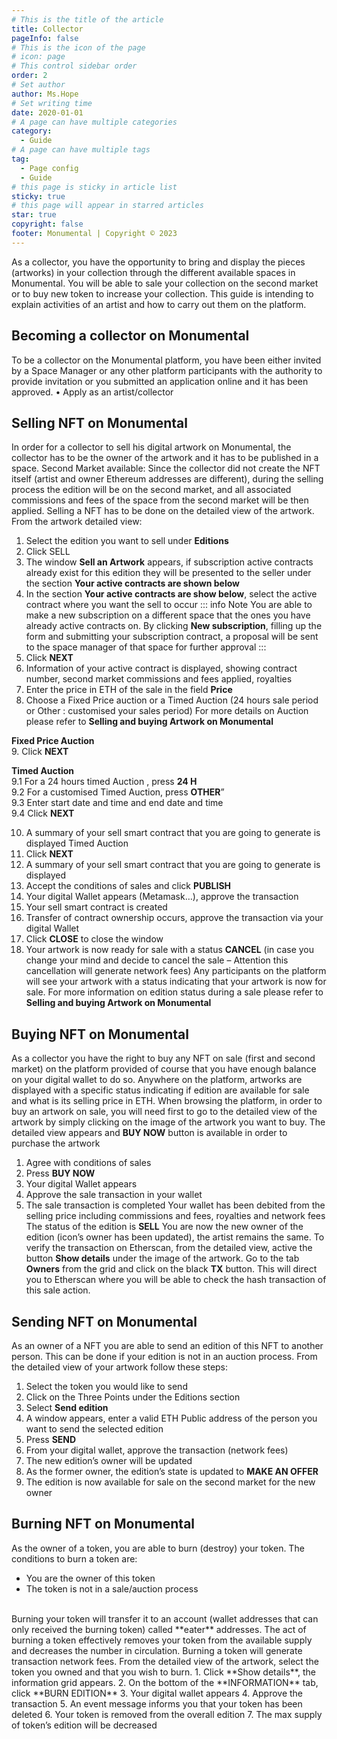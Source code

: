```yaml
---
# This is the title of the article
title: Collector
pageInfo: false
# This is the icon of the page
# icon: page
# This control sidebar order
order: 2
# Set author
author: Ms.Hope
# Set writing time
date: 2020-01-01
# A page can have multiple categories
category:
  - Guide
# A page can have multiple tags
tag:
  - Page config
  - Guide
# this page is sticky in article list
sticky: true
# this page will appear in starred articles
star: true
copyright: false
footer: Monumental | Copyright © 2023
---
```


As a collector, you have the opportunity to bring and display the pieces (artworks) in your collection through the different available spaces in Monumental. 
You will be able to sale your collection on the second market or to buy new token to increase your collection.
This guide is intending to explain activities of an artist and how to carry out them on the platform.

## Becoming a collector on Monumental
To be a collector on the Monumental platform, you have been either invited by a Space Manager or any other platform participants with the authority to provide invitation or you submitted an application online and it has been approved.
•	Apply as an artist/collector

## Selling NFT on Monumental
In order for a collector to sell his digital artwork on Monumental, the collector has to be the owner of the artwork and it has to be published in a space. 
Second Market available:
Since the collector did not create the NFT itself (artist and owner Ethereum addresses are different), during the selling process the edition will be on the second market, and all associated commissions and fees of the space from the second market will be then applied.
Selling a NFT has to be done on the detailed view of the artwork.
From the artwork detailed view:
1.	Select the edition you want to sell under **Editions**
2.	Click SELL
3.	The window **Sell an Artwork** appears, if subscription active contracts already exist for this edition they will be presented to the seller under the section **Your active contracts are shown below**
4.	In the section **Your active contracts are show below**, select the active contract where you want the sell to occur
::: info Note
You are able to make a new subscription on a different space that the ones you have already active contracts on. By clicking **New subscription**, filling up the form and submitting your subscription contract, a proposal will be sent to the space manager of that space for further approval
:::
5.	Click **NEXT**
6.	Information of your active contract is displayed, showing contract number, second market commissions and fees applied, royalties
7.	Enter the price in ETH of the sale in the field **Price**
8.	Choose a Fixed Price auction or a Timed Auction (24 hours sale period or Other : customised your sales period)
For more details on Auction please refer to **Selling and buying Artwork on Monumental**

**Fixed Price Auction**<br> 
9. Click **NEXT** <br>

**Timed Auction**<br> 
9.1 For a 24 hours timed Auction , press **24 H** <br>
9.2 For a customised Timed Auction, press **OTHER**”<br>
9.3 Enter start date and time  and end date and time<br>
9.4 Click **NEXT**<br>

10.	A summary of your sell smart contract that you are going to generate is displayed
Timed Auction 
11. Click **NEXT**
10. A summary of your sell smart contract that you are going to generate is displayed
11.	Accept the conditions of sales and click **PUBLISH**
12.	Your digital Wallet appears (Metamask…), approve the transaction
13.	Your sell smart contract is created 
14.	Transfer of contract ownership occurs, approve the transaction via your digital Wallet
15.	Click **CLOSE** to close the window
16.	 Your artwork is now ready for sale with a status **CANCEL** (in case you change your mind and decide to cancel the sale – Attention this cancellation will generate network fees)
Any participants on the platform will see your artwork with a status indicating that your artwork is now for sale.
For more information on edition status during a sale please refer to **Selling and buying Artwork on Monumental**

## Buying NFT on Monumental
As a collector you have the right to buy any NFT on sale (first and second market) on the platform provided of course that you have enough balance on your digital wallet to do so.
Anywhere on the platform, artworks are displayed with a specific status indicating if edition are available for sale and what is its selling price in ETH. 
When browsing the platform, in order to buy an artwork on sale, you will need first to go to the detailed view of the artwork by simply clicking on the image of the artwork you want to buy.
The detailed view appears and **BUY NOW** button is available in order to purchase the artwork
1.	Agree with conditions of sales
2.	Press **BUY NOW**
3.	Your digital Wallet appears
4.	Approve the sale transaction in your wallet
5.	The sale transaction is completed
Your wallet has been debited from the selling price including commissions and fees, royalties and network fees
The status of the edition is **SELL** 
You are now the new owner of the edition (icon’s owner has been updated), the artist remains the same.
To verify the transaction on Etherscan, from the detailed view, active the button **Show details** under the image of the artwork.
Go to the tab **Owners** from the grid and click on the black **TX** button. This will direct you to Etherscan where you will be able to check the hash transaction of this sale action.

## Sending NFT on Monumental
As an owner of a NFT you are able to send an edition of this NFT to another person. 
This can be done if your edition is not in an auction process.
From the detailed view of your artwork follow these steps:
1.	Select the token you would like to send
2.	Click on the Three Points under the Editions section
3.	Select **Send edition**
4.	A window appears, enter a valid ETH Public address of the person you want to send the selected edition
5.	Press **SEND**
6.	From your digital wallet, approve the transaction (network fees)
7.	The new edition’s owner will be updated 
8.	As the former owner, the edition’s state is updated to **MAKE AN OFFER**
9.	The edition is now available for sale on the second market for the new owner

## Burning NFT on Monumental
As the owner of a token, you are able to burn (destroy) your token. 
The conditions to burn a token are:
-	You are the owner of this token
-	The token is not in a sale/auction process
<br>
Burning your token will transfer it to an account (wallet addresses that can only received the burning token) called **eater** addresses. The act of burning a token effectively removes your token from the available supply and decreases the number in circulation.
Burning a token will generate transaction network fees.
From the detailed view of the artwork, select the token you owned and that you wish to burn.
1.	Click **Show details**, the information grid appears.
2.	On the bottom of the **INFORMATION** tab, click **BURN EDITION**
3.	Your digital wallet appears
4.	Approve the transaction
5.	An event message informs you that your token has been deleted
6.	Your token is removed from the overall edition
7.	The max supply of token’s edition will be decreased 


